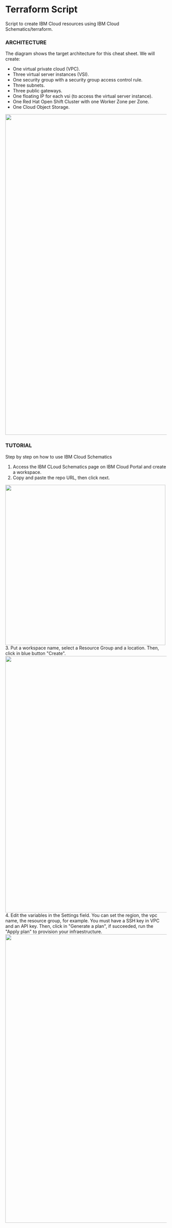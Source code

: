 # Terraform Script

Script to create IBM Cloud resources using IBM Cloud Schematics/terraform.

### ARCHITECTURE

The diagram shows the target architecture for this cheat sheet. We will create:

- One virtual private cloud (VPC).
- Three virtual server instances (VSI).
- One security group with a security group access control rule.
- Three subnets.
- Three public gateways.
- One floating IP for each vsi (to access the virtual server instance).
- One Red Hat Open Shift Cluster with one Worker Zone per Zone.
- One Cloud Object Storage.
<img src="https://github.com/RafaelLOliveira/terraform-script/blob/main/figures/architecture.png" width="1000"/>



### TUTORIAL

Step by step on how to use IBM Cloud Schematics

1. Access the IBM CLoud Schematics page on IBM Cloud Portal and create a workspace.
2. Copy and paste the repo URL, then click next.
<img src="https://github.com/RafaelLOliveira/terraform-script/blob/main/figures/creating-workspace.png" width="500"/>
3. Put a workspace name, select a Resource Group and a location. Then, click in blue button "Create".
<img src="https://github.com/RafaelLOliveira/terraform-script/blob/main/figures/creating-workspace-2.png" width="800"/>
4. Edit the variables in the Settings field. You can set the region, the vpc name, the resource group, for example. You must have a SSH key in VPC and an API key. Then, click in "Generate a plan", if succeeded, run the "Apply plan" to provision your infraestructure.
<img src="https://github.com/RafaelLOliveira/terraform-script/blob/main/figures/edit-workspace.png" width="900"/>

